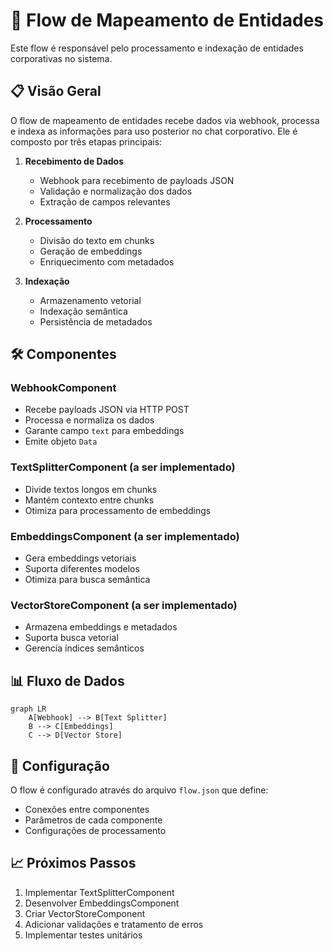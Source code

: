 # 🔄 Flow de Mapeamento de Entidades

Este flow é responsável pelo processamento e indexação de entidades corporativas no sistema.

## 📋 Visão Geral

O flow de mapeamento de entidades recebe dados via webhook, processa e indexa as informações para uso posterior no chat corporativo. Ele é composto por três etapas principais:

1. **Recebimento de Dados**
   - Webhook para recebimento de payloads JSON
   - Validação e normalização dos dados
   - Extração de campos relevantes

2. **Processamento**
   - Divisão do texto em chunks
   - Geração de embeddings
   - Enriquecimento com metadados

3. **Indexação**
   - Armazenamento vetorial
   - Indexação semântica
   - Persistência de metadados

## 🛠️ Componentes

### WebhookComponent
- Recebe payloads JSON via HTTP POST
- Processa e normaliza os dados
- Garante campo `text` para embeddings
- Emite objeto `Data`

### TextSplitterComponent (a ser implementado)
- Divide textos longos em chunks
- Mantém contexto entre chunks
- Otimiza para processamento de embeddings

### EmbeddingsComponent (a ser implementado)
- Gera embeddings vetoriais
- Suporta diferentes modelos
- Otimiza para busca semântica

### VectorStoreComponent (a ser implementado)
- Armazena embeddings e metadados
- Suporta busca vetorial
- Gerencia índices semânticos

## 📊 Fluxo de Dados

```mermaid
graph LR
    A[Webhook] --> B[Text Splitter]
    B --> C[Embeddings]
    C --> D[Vector Store]
```

## 🔧 Configuração

O flow é configurado através do arquivo `flow.json` que define:
- Conexões entre componentes
- Parâmetros de cada componente
- Configurações de processamento

## 📈 Próximos Passos

1. Implementar TextSplitterComponent
2. Desenvolver EmbeddingsComponent
3. Criar VectorStoreComponent
4. Adicionar validações e tratamento de erros
5. Implementar testes unitários 